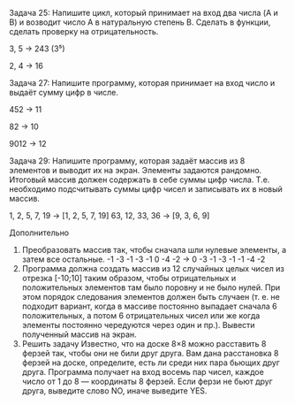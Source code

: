 Задача 25: Напишите цикл, который принимает на вход два числа (A и B) и возводит число A в натуральную степень B. Сделать в функции, сделать проверку на отрицательность.

3, 5 -> 243 (3⁵)

2, 4 -> 16

Задача 27: Напишите программу, которая принимает на вход число и выдаёт сумму цифр в числе.

452 -> 11

82 -> 10

9012 -> 12

Задача 29: Напишите программу, которая задаёт массив из 8 элементов и выводит их на экран. Элементы задаются рандомно. Итоговый массив должен содержать в себе суммы цифр числа. Т.е. необходимо подсчитывать суммы цифр чисел и записывать их в новый массив.

1, 2, 5, 7, 19 -> [1, 2, 5, 7, 19]
63, 12, 33, 36 -> [9, 3, 6, 9]

Дополнительно
1) Преобразовать массив так, чтобы сначала шли нулевые элементы, а затем все остальные.
-1 -3 -1 -3 -1 0 -4 -2 -> 0 -3 -1 -3 -1 -1 -4 -2
2) Программа должна создать массив из 12 случайных целых чисел из отрезка [-10;10] таким образом, чтобы отрицательных и положительных элементов там было поровну и не было нулей. При этом порядок следования элементов должен быть случаен (т. е. не подходит вариант, когда в массиве постоянно выпадает сначала 6 положительных, а потом 6 отрицательных чисел или же когда элементы постоянно чередуются через один и пр.). Вывести полученный массив на экран.
3) Решить задачу
Известно, что на доске 8×8 можно расставить 8 ферзей так, чтобы они не били друг друга. Вам дана расстановка 8 ферзей на доске, определите, есть ли среди них пара бьющих друг друга.
Программа получает на вход восемь пар чисел, каждое число от 1 до 8 — координаты 8 ферзей. Если ферзи не бьют друг друга, выведите слово NO, иначе выведите YES.
